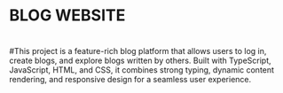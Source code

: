 ﻿# BLOG WEBSITE
# 
#This project is a feature-rich blog platform that allows users to log in, create blogs, and explore blogs written by others. Built with TypeScript, JavaScript, HTML, and CSS, it combines strong typing, dynamic content rendering, and responsive design for a seamless user experience.


